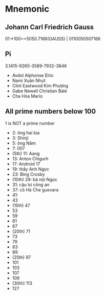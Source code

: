 # Mnemonic

## Johann Carl Friedrich Gauss

01->100==5050.7166(GAUSS) | 0110050507166

## Pi

3.1415-9265-3589-7932-3846

- Avdol Alphonse Elric
- Nami Xuân Nhựt
- Clint Eastwood Kim Phượng
- Gabe Newell Christian Bale
- Cha Hòa Mario

## All prime numbers below 100

1 is NOT a prime number

- 2: ông hai lúa
- 3: Shinji
- 5: ông Năm
- 7: 007
- (5th) 11: Aang
- 13: Anton Chigurh
- 17: Android 17
- 19: thầy Anh Ngọc
- 23: Bing Crosby
- (10th) 29: bà nội Ngọc
- 31: cậu tư công an
- 37: cô Hà Che guevara
- 41:
- 43
- (15th) 47
- 53
- 59
- 61
- 67
- (20th) 71
- 73
- 79
- 83
- 89
- (25th) 97
- 101
- 103
- 107
- 109
- (30th) 113
- 127

